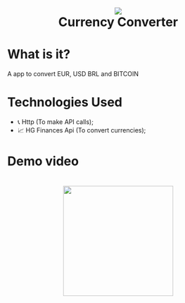 <h1 align="center">
  <img src="https://aptude.com/wp-content/uploads/2018/03/flutter_logo.png" /><br />
  Currency Converter
</h1>

# What is it?
A app to convert EUR, USD BRL and BITCOIN

# Technologies Used

* 📞 Http (To make API calls);
* 📈 HG Finances Api (To convert currencies);

# Demo video

<h1 align="center">
   <img src="./moeda.gif" width="250" />
 </h1>
